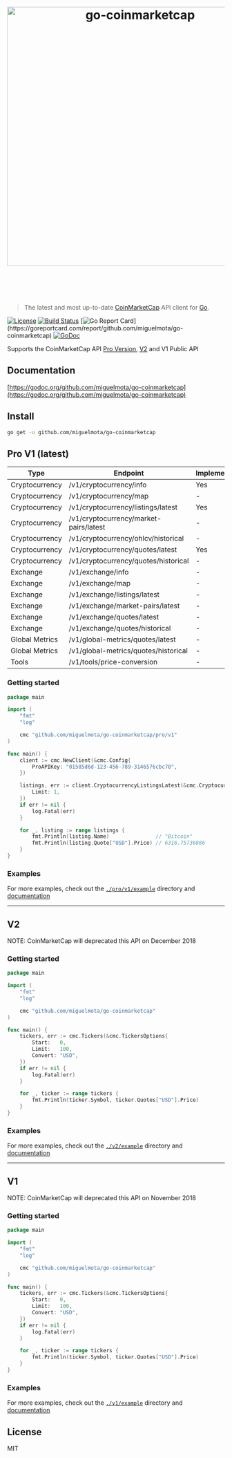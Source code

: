 <h1 align="center">
  <br />
  <img src="https://user-images.githubusercontent.com/168240/41822669-34e92094-77a8-11e8-831e-67d38e686c21.png" alt="go-coinmarketcap" width="600" />
  <br />
  <br />
  <br />
</h1>

> The latest and most up-to-date [CoinMarketCap](https://coinmarketcap.com/) API client for [Go](https://golang.org/).

[![License](http://img.shields.io/badge/license-MIT-blue.svg)](https://raw.githubusercontent.com/miguelmota/go-coinmarketcap/master/LICENSE.md) [![Build Status](https://travis-ci.org/miguelmota/go-coinmarketcap.svg?branch=master)](https://travis-ci.org/miguelmota/go-coinmarketcap) [![Go Report Card](https://goreportcard.com/badge/github.com/miguelmota/go-coinmarketcap?)](https://goreportcard.com/report/github.com/miguelmota/go-coinmarketcap) [![GoDoc](https://godoc.org/github.com/miguelmota/go-coinmarketcap?status.svg)](https://godoc.org/github.com/miguelmota/go-coinmarketcap)

Supports the CoinMarketCap API [Pro Version](https://pro.coinmarketcap.com/api/v1), [V2](https://coinmarketcap.com/api) and V1 Public API

## Documentation

[https://godoc.org/github.com/miguelmota/go-coinmarketcap](https://godoc.org/github.com/miguelmota/go-coinmarketcap)

## Install

```bash
go get -u github.com/miguelmota/go-coinmarketcap
```

## Pro V1 (latest)

| Type           | Endpoint                               | Implemented? |
|----------------|----------------------------------------|--------------|
| Cryptocurrency | /v1/cryptocurrency/info                | Yes          |
| Cryptocurrency | /v1/cryptocurrency/map                 | -      |
| Cryptocurrency | /v1/cryptocurrency/listings/latest     | Yes          |
| Cryptocurrency | /v1/cryptocurrency/market-pairs/latest | -      |
| Cryptocurrency | /v1/cryptocurrency/ohlcv/historical    | -      |
| Cryptocurrency | /v1/cryptocurrency/quotes/latest       | Yes    |
| Cryptocurrency | /v1/cryptocurrency/quotes/historical   | -      |
| Exchange       | /v1/exchange/info                      | -      |
| Exchange       | /v1/exchange/map                       | -      |
| Exchange       | /v1/exchange/listings/latest           | -      |
| Exchange       | /v1/exchange/market-pairs/latest       | -      |
| Exchange       | /v1/exchange/quotes/latest             | -      |
| Exchange       | /v1/exchange/quotes/historical         | -      |
| Global Metrics | /v1/global-metrics/quotes/latest       | -      |
| Global Metrics | /v1/global-metrics/quotes/historical   | -      |
| Tools          | /v1/tools/price-conversion             | -      |

### Getting started

```go
package main

import (
	"fmt"
	"log"

	cmc "github.com/miguelmota/go-coinmarketcap/pro/v1"
)

func main() {
	client := cmc.NewClient(&cmc.Config{
		ProAPIKey: "01585d6d-123-456-789-3146576cbc70",
	})

	listings, err := client.CryptocurrencyListingsLatest(&cmc.CryptocurrencyListingsLatestOptions{
		Limit: 1,
	})
	if err != nil {
		log.Fatal(err)
	}

	for _, listing := range listings {
		fmt.Println(listing.Name)               // "Bitcoin"
		fmt.Println(listing.Quote["USD"].Price) // 6316.75736886
	}
}
```

### Examples

For more examples, check out the [`./pro/v1/example`](./pro/v1/example) directory and [documentation](https://godoc.org/github.com/miguelmota/go-coinmarketcap/pro/v1)

---

## V2

NOTE: CoinMarketCap will deprecated this API on December 2018

### Getting started

```go
package main

import (
	"fmt"
	"log"

	cmc "github.com/miguelmota/go-coinmarketcap"
)

func main() {
	tickers, err := cmc.Tickers(&cmc.TickersOptions{
		Start:   0,
		Limit:   100,
		Convert: "USD",
	})
	if err != nil {
		log.Fatal(err)
	}

	for _, ticker := range tickers {
		fmt.Println(ticker.Symbol, ticker.Quotes["USD"].Price)
	}
}
```

### Examples

For more examples, check out the [`./v2/example`](./v2/example) directory and [documentation](https://godoc.org/github.com/miguelmota/go-coinmarketcap/v2)

---

## V1

NOTE: CoinMarketCap will deprecated this API on November 2018

### Getting started

```go
package main

import (
	"fmt"
	"log"

	cmc "github.com/miguelmota/go-coinmarketcap"
)

func main() {
	tickers, err := cmc.Tickers(&cmc.TickersOptions{
		Start:   0,
		Limit:   100,
		Convert: "USD",
	})
	if err != nil {
		log.Fatal(err)
	}

	for _, ticker := range tickers {
		fmt.Println(ticker.Symbol, ticker.Quotes["USD"].Price)
	}
}
```

### Examples

For more examples, check out the [`./v1/example`](./v1/example) directory and [documentation](https://godoc.org/github.com/miguelmota/go-coinmarketcap/v1)

## License

MIT
